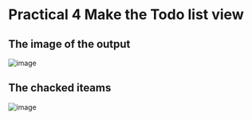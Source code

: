 # Practical 4 Make the Todo list view
## The image of the output
  ![image](https://user-images.githubusercontent.com/95664711/153434214-3faaf3b8-eadd-45c5-b4fa-bf2afeb3d999.png)

## The chacked iteams
  ![image](https://user-images.githubusercontent.com/95664711/153434579-2653ffb7-0ade-4f52-b099-dce138af2323.png)

